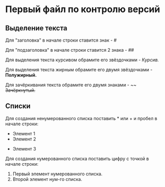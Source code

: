 # Первый файл по контролю версий

## Выделение текста

Для "заголовка" в начале строки ставится знак - #

Для "подзаголовка" в начале строки ставится 2 знака - ##

Для выделения текста курсивом обрамите его звёздочками - 
*Курсив.*

Для выделения текста жирным обрамите его двумя звёздочками - **Полужирный.**

Для зачёркивания текста обрамите его двумя знаками - ~~ ~~Зачёркнутый.~~

## Списки
Для создания ненумерованного списка поставить * или + и пробел в начале строки:
* Элемент 1
* Элемент 2
+ Элемент 3

Для создания нумерованного списка поставить цифру с точкой в начале строки:
1. Первый элемент нумерованного списка.
2. Второй элемент нум-го списка. 
 